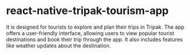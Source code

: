 # react-native-tripak-tourism-app
It is designed for tourists to explore and plan their trips in Tripak. The app offers a user-friendly interface, allowing users to view popular tourist destinations and book their trip through the app. It also includes features like weather updates about the destination.

